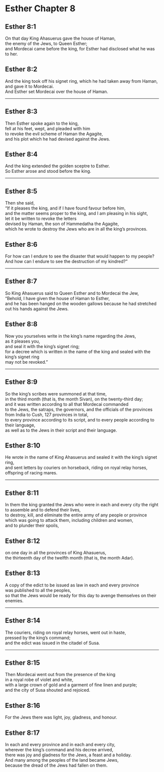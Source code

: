 # Esther Chapter 8

## Esther 8:1

On that day King Ahasuerus gave the house of Haman,  
the enemy of the Jews, to Queen Esther;  
and Mordecai came before the king, for Esther had disclosed what he was to her.

## Esther 8:2

And the king took off his signet ring, which he had taken away from Haman,  
and gave it to Mordecai.  
And Esther set Mordecai over the house of Haman.

---

## Esther 8:3

Then Esther spoke again to the king,  
fell at his feet, wept, and pleaded with him  
to revoke the evil scheme of Haman the Agagite,  
and his plot which he had devised against the Jews.

## Esther 8:4

And the king extended the golden sceptre to Esther.  
So Esther arose and stood before the king.

---

## Esther 8:5

Then she said,  
“If it pleases the king, and if I have found favour before him,  
and the matter seems proper to the king, and I am pleasing in his sight,  
let it be written to revoke the letters  
devised by Haman, the son of Hammedatha the Agagite,  
which he wrote to destroy the Jews who are in all the king’s provinces.

## Esther 8:6

For how can I endure to see the disaster that would happen to my people?  
And how can I endure to see the destruction of my kindred?”

---

## Esther 8:7

So King Ahasuerus said to Queen Esther and to Mordecai the Jew,  
“Behold, I have given the house of Haman to Esther,  
and he has been hanged on the wooden gallows because he had stretched out his hands against the Jews.

## Esther 8:8

Now you yourselves write in the king’s name regarding the Jews,  
as it pleases you,  
and seal it with the king’s signet ring;  
for a decree which is written in the name of the king and sealed with the king’s signet ring  
may not be revoked.”

---

## Esther 8:9

So the king’s scribes were summoned at that time,  
in the third month (that is, the month Sivan), on the twenty-third day;  
and it was written according to all that Mordecai commanded  
to the Jews, the satraps, the governors, and the officials of the provinces  
from India to Cush, 127 provinces in total,  
to every province according to its script, and to every people according to their language,  
as well as to the Jews in their script and their language.

## Esther 8:10

He wrote in the name of King Ahasuerus and sealed it with the king’s signet ring,  
and sent letters by couriers on horseback, riding on royal relay horses,  
offspring of racing mares.

---

## Esther 8:11

In them the king granted the Jews who were in each and every city the right  
to assemble and to defend their lives,  
to destroy, kill, and eliminate the entire army of any people or province  
which was going to attack them, including children and women,  
and to plunder their spoils,

## Esther 8:12

on one day in all the provinces of King Ahasuerus,  
the thirteenth day of the twelfth month (that is, the month Adar).

## Esther 8:13

A copy of the edict to be issued as law in each and every province  
was published to all the peoples,  
so that the Jews would be ready for this day to avenge themselves on their enemies.

---

## Esther 8:14

The couriers, riding on royal relay horses, went out in haste,  
pressed by the king’s command;  
and the edict was issued in the citadel of Susa.

---

## Esther 8:15

Then Mordecai went out from the presence of the king  
in a royal robe of violet and white,  
with a large crown of gold and a garment of fine linen and purple;  
and the city of Susa shouted and rejoiced.

## Esther 8:16

For the Jews there was light, joy, gladness, and honour.

## Esther 8:17

In each and every province and in each and every city,  
wherever the king’s command and his decree arrived,  
there was joy and gladness for the Jews, a feast and a holiday.  
And many among the peoples of the land became Jews,  
because the dread of the Jews had fallen on them.
